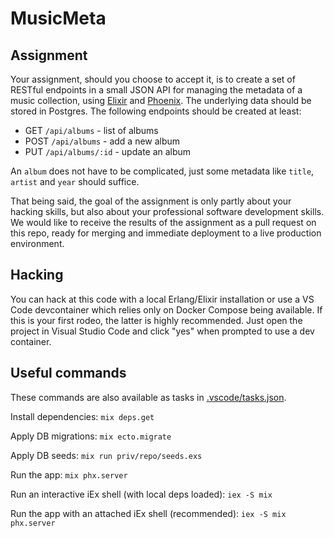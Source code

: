 # MusicMeta

## Assignment

Your assignment, should you choose to accept it, is to create a set of RESTful endpoints in a small JSON API for managing the metadata of a music collection, using [Elixir](https://hexdocs.pm/elixir/Kernel.html) and [Phoenix](https://hexdocs.pm/phoenix/overview.html). The underlying data should be stored in Postgres. The following endpoints should be created at least:

- GET `/api/albums` - list of albums
- POST `/api/albums` - add a new album
- PUT `/api/albums/:id` - update an album

An `album` does not have to be complicated, just some metadata like `title`, `artist` and `year` should suffice.

That being said, the goal of the assignment is only partly about your hacking skills, but also about your professional software development skills. We would like to receive the results of the assignment as a pull request on this repo, ready for merging and immediate deployment to a live production environment.

## Hacking

You can hack at this code with a local Erlang/Elixir installation or use a VS Code devcontainer which relies only on Docker Compose being available. If this is your first rodeo, the latter is highly recommended. Just open the project in Visual Studio Code and click "yes" when prompted to use a dev container.

## Useful commands

These commands are also available as tasks in [.vscode/tasks.json](.vscode/tasks.json).

Install dependencies:
`mix deps.get`

Apply DB migrations:
`mix ecto.migrate`

Apply DB seeds:
`mix run priv/repo/seeds.exs`

Run the app:
`mix phx.server`

Run an interactive iEx shell (with local deps loaded):
`iex -S mix`

Run the app with an attached iEx shell (recommended):
`iex -S mix phx.server`

